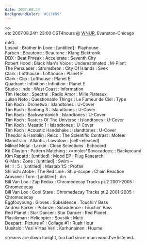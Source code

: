 ```yaml
---
date: 2007.08.24
backgroundColor: '#CCFF99'
---
```


\>>  
etc 2007.08.24fr 23:00 CST4hours @ [WNUR](http://www.wnur.org/), Evanston-Chicago


m50...  
Losoul : Brother In Love : \[untitled\] : Playhouse  
Farben : Beautone : Beautone : Klang Elektronik  
DBX : Beat Phreak : Accelerate : Seventh City  
Robert Hood : Black Man's Voice : Underestimated : M-Plant  
The Persuader : Stromsbron : City Of Islands : Svek  
Clark : Lofthouse : Lofthouse : Planet E  
Clark : Clip : Lofthouse : Planet E  
Quadrant : Infinition : Infinition : Planet E  
Studio : Indo : West Coast : Information  
Tim Hecker : Spectral : Radio Amor : Mille Plateaux  
Julian Neto : Questionable Things : Le Fumeur de Ciel : Type  
Tim Koch : Dronetwo : Islandtones : U-Cover  
Tim Koch : Santong 3 : Islandtones : U-Cover  
Tim Koch : Backwardovich : Islandtones : U-Cover  
Tim Koch : Rasters Of The Universe : Islandtones : U-Cover  
Tim Koch : Mesatic 1 : Islandtones : U-Cover  
Tim Koch : Acoustic Handshake : Islandtones : U-Cover  
Theodor & Hamblin : Reico : The Scientific Contrast : Moteer  
Blamstrain : Atlantis : Lowblow : \[self-released\]  
Mikkel Metal : Larkin : Close Selections : Echocord  
Kit Clayton : Pattern Matching : $x=$moles\*$avocadoes; : Background  
Kim Rapatti : \[untitled\] : Mood EP : Plug Research  
G-Man : Zone : \[untitled\] : Swim ~  
M : I : 5 : \[untitled\] : Mastab 1:5 : Profan  
Shinichi Atobe : The Red Line : Ship-scope : Chain Reaction  
Arovane : Torn : \[untitled\] : din  
Bill Van Loo : Zap Redux : Chromedecay Tracks pt.2 2001-2005 : Chromedecay  
Bill Van Loo : Cool Stare : Chromedecay Tracks pt.2 2001-2005 : Chromedecay  
Eggfooyoung : Gloves : Subsidence : Touchin' Bass  
Andrea Parker : Polarize : Subsidence : Touchin' Bass  
Red Planet : Star Dancer : Star Dancer : Red Planet  
Plastikman : Helicopter : Spastik : Mute  
Deepart : Picture #1 : Collage #1 : Rush Hour  
Uusitalo : Vesi Virtaa Veri : Karhunainen : Huume  

streams are down tonight, too bad since mum would've listened.